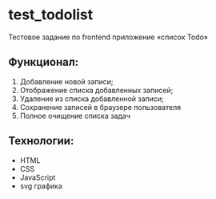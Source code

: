 # test_todolist
Тестовое задание по frontend приложение «список Todo»

## Функционал:
1) Добавление новой записи;
2) Отображение списка добавленных записей;
3) Удаление из списка добавленной записи;
4) Сохранение записей в браузере пользователя
5) Полное очищение списка задач

## Технологии:
- HTML
- CSS
- JavaScript
- svg графика
